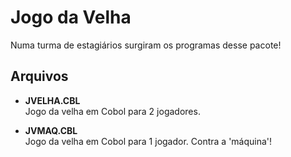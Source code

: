 # Jogo da Velha

Numa turma de estagiários surgiram os programas desse pacote!

## Arquivos

- **JVELHA.CBL**  
  Jogo da velha em Cobol para 2 jogadores.

- **JVMAQ.CBL**  
  Jogo da velha em Cobol para 1 jogador. Contra a 'máquina'!
